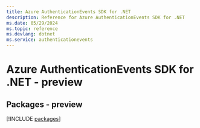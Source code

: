 ```yaml
---
title: Azure AuthenticationEvents SDK for .NET
description: Reference for Azure AuthenticationEvents SDK for .NET
ms.date: 05/29/2024
ms.topic: reference
ms.devlang: dotnet
ms.service: authenticationevents
---
```

# Azure AuthenticationEvents SDK for .NET - preview
## Packages - preview
[!INCLUDE [packages](authenticationevents-index.md)]